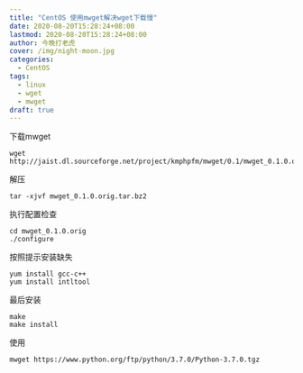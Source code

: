 ```yaml
---
title: "CentOS 使用mwget解决wget下载慢"
date: 2020-08-20T15:28:24+08:00
lastmod: 2020-08-20T15:28:24+08:00
author: 今晚打老虎
cover: /img/night-moon.jpg
categories:
  - CentOS
tags:
  - linux
  - wget
  - mwget
draft: true
---
```


<!--more-->
下载mwget

    wget http://jaist.dl.sourceforge.net/project/kmphpfm/mwget/0.1/mwget_0.1.0.orig.tar.bz2
    
解压

    tar -xjvf mwget_0.1.0.orig.tar.bz2
    
执行配置检查

    cd mwget_0.1.0.orig
    ./configure
    
按照提示安装缺失

    yum install gcc-c++
    yum install intltool
    
最后安装
    
    make
    make install
    
使用

    mwget https://www.python.org/ftp/python/3.7.0/Python-3.7.0.tgz
